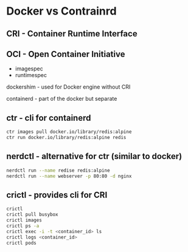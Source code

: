 # Docker vs Contrainrd
## CRI - Container Runtime Interface
## OCI - Open Container Initiative
- imagespec
- runtimespec

dockershim - used for Docker engine without CRI

containerd - part of the docker but separate

## ctr - cli for containerd
```bash
ctr images pull docker.io/library/redis:alpine
ctr run docker.io/library/redis:alpine redis
```
## nerdctl - alternative for ctr (similar to docker)
```bash
nerdctl run --name redise redis:alpine
nerdctl run --name webserver -p 80:80 -d nginx
```
## crictl - provides cli for CRI
```bash
crictl
crictl pull busybox
crictl images
crictl ps -a
crictl exec -i -t <container_id> ls
crictl logs <container_id>
crictl pods
```

